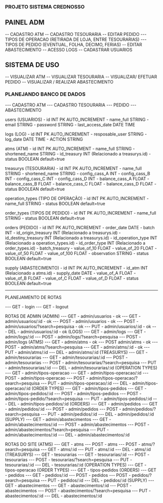 ### PROJETO SISTEMA CREDNOSSO

## PAINEL ADM

-- CADASTRO ATM
-- CADASTRO TESOURARIA
-- EDITAR PEDIDO
--- TIPOS DE OPERACAO (RETIRADA DE LOJA, ENTRE TESOURARIAS)
--- TIPOS DE PEDIDO (EVENTUAL, FOLHA, DECIMO, FERIAS)
-- EDITAR ABASTECIMENTO
-- ACESSO LOGS
-- CADASTRAR USUARIOS

## SISTEMA DE USO

-- VISUALIZAR ATM
-- VISUALIZAR TESOURARIA
-- VISUALIZAR/ EFETUAR PEDIDO
-- VISUALIZAR / REALIZAR ABASTECIMENTO

### PLANEJANDO BANCO DE DADOS

--- CADASTRO ATM
--- CADASTRO TESOURARIA
--- PEDIDO
--- ABASTECIMENTO

users (USUARIOS) - id INT PK AUTO_INCREMENT - name_full STRING - email STRING - password STRING - last_access_date DATE TIME

logs (LOG) - id INT PK AUTO_INCREMENT - resposable_user STRING - log_date DATE TIME - ACTION STRING

atms (ATM) - id INT PK AUTO_INCREMENT - name_full STRING - shortened_name STRING - id_treasury INT (Relacionado a treasurys.id) - status BOOLEAN default=true

treasurys (TESOURARIA) - id INT PK AUTO_INCREMENT - name_full STRING - shortened_name STRING - config_cass_A INT - config_cass_B INT - config_cass_C INT - config_cass_D INT - balance_cass_A FLOAT - balance_cass_B FLOAT - balance_cass_C FLOAT - balance_cass_D FLOAT - status BOOLEAN default=true

operation_types (TIPO DE OPERAÇÃO) - id INT PK AUTO_INCREMENT - name_full STRING - status BOOLEAN default=true

order_types (TIPOS DE PEDIDO) - id INT PK AUTO_INCREMENT - name_full STRING - status BOOLEAN default=true

orders (PEDIDO) - id INT PK AUTO_INCREMENT - order_date DATE - batch INT - id_origin_treasury INT (Relacionado a treasurys.id) - id_destiny_treasury INT (Relacionado a treasurys.id) - id_operation_type INT (Relacionado a operation_types.id) - id_order_type INT (Relacionado a order_types.id) - batch_treasury - value_of_10 FLOAT - value_of_20 FLOAT - value_of_50 FLOAT - value_of_100 FLOAT - observation STRING - status BOOLEAN default=true

supply (ABASTECIMENTO) - id INT PK AUTO_INCREMENT - id_atm INT (Relacionado a atms.id) - supply_date DATE - value_of_A FLOAT - value_of_B FLOAT - value_of_C FLOAT - value_of_D FLOAT - status BOOLEAN default=true

---

PLANEJAMENTO DE ROTAS

--- GET - login
--- GET - logout

ROTAS DE ADMIN
(ADMIN)
--- GET - admin/usuarios - ok
--- GET - admin/usuarios/:id - ok
--- POST - admin/usuarios - ok
--- POST - admin/usuarios/?search=pesquisa - ok
--- PUT - admin/usuarios/:id - ok
--- DEL - admin/usuarios/:id - ok
(LOGS)
--- GET - admin/logs 
--- GET - admin/logs/:id
--- POST - admin/logs/?search=pesquisa
--- POST - admin/logs
(ATMS)
--- GET - admin/atms - ok
--- POST admin/atms - ok
--- POST - admin/atms/?search=pesquisa
--- GET - admin/atms/:id - ok
--- PUT - admin/atms/:id
--- DEL - admin/atms/:id
(TREASURYS)
--- GET - admin/tesourarias
--- GET - admin/tesourarias/:id
--- POST - admin/tesourarias
--- POST - admin/tesourarias/?search=pesquisa
--- PUT - admin/tesourarias/:id
--- DEL - admin/tesourarias/:id
(OPERATION TYPES)
--- GET - admin/tipos-operacao
--- GET - admin/tipos-operacao/:id
--- POST - admin/tipos-operacao
--- POST - admin/tipos-operacao/?search=pesquisa
--- PUT - admin/tipos-operacao/:id
--- DEL - admin/tipos-operacao/:id
(ORDER TYPES)
--- GET - admin/tipos-pedidos
--- GET - admin/tipos-pedidos/:id
--- POST - admin/tipos-pedidos
--- POST - admin/tipos-pedido/?search=pesquisa
--- PUT - admin/tipos-pedidos/:id
--- DEL - admin/tipos-pedidos/:id
(ORDERS)
--- GET - admin/pedidos
--- GET - admin/pedidos/:id
--- POST - admin/pedidos
--- POST - admin/pedidos/?search=pesquisa
--- PUT - admin/pedidos/:id
--- DEL - admin/pedidos/:id
(SUPPLY)
--- GET - admin/abastecimentos
--- GET - admin/abastecimentos/:id
--- POST - admin/abastecimentos
--- POST - admin/abastecimentos/?search=pesquisa
--- PUT - admin/abastecimentos/:id
--- DEL - admin/abastecimentos/:id

ROTAS DO SITE
(ATMS)
--- GET - atms
--- POST - atms
--- POST - atms/?search=pesquisa
--- GET - atms/:id
--- PUT - atms/:id
--- DEL - atms/:id
(TREASURYS)
--- GET - tesourarias
--- GET - tesourarias/:id
--- POST - tesourarias
--- POST - tesourarias/?search=pesquisa
--- PUT - tesourarias/:id
--- DEL - tesourarias/:id
(OPERATION TYPES)
--- GET - tipos-operacao
(ORDER TYPES)
--- GET - tipos-pedidos
(ORDERS)
--- GET - pedidos
--- GET - pedidos/:id
--- POST - pedidos
--- POST - pedidos/?search=pesquisa
--- PUT - pedidos/:id
--- DEL - pedidos/:id
(SUPPLY)
--- GET - abastecimentos
--- GET - abastecimentos/:id
--- POST - abastecimentos
--- POST - abastecimentos/?search=pesquisa
--- PUT - abastecimentos/:id
--- DEL - abastecimentos/:id
